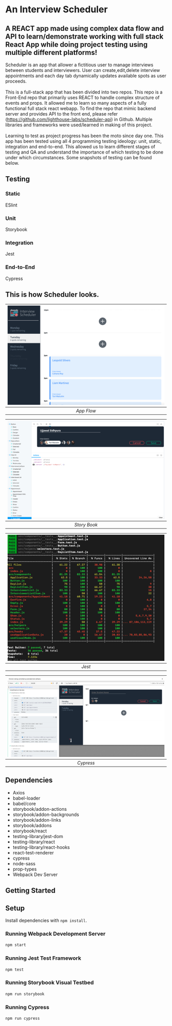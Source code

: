 # An Interview Scheduler

## A REACT app made using complex data flow and API to learn/demonstrate working with full stack React App while doing project testing using multiple different platforms!

Scheduler is an app that allower a fictitious user to manage interviews between students and interviewers. User can create,edit,delete interview appointments and each day tab dynamically updates available spots as user proceeds.
<br />
<br />
This is a full-stack app that has been divided into two repos. This repo is a Front-End repo that primarily uses REACT to handle complex structure of events and props. It allowed me to learn so many aspects of a fully functional full stack react webapp.
To find the repo that mimic backend server and provides API to the front end, please refer (https://github.com/lighthouse-labs/scheduler-api) in Github. Multiple libraries and frameworks were used/learned in making of this project.
<br />
<br />
Learning to test as project progress has been the moto since day one. This app has been tested using all 4 programming testing ideology: unit, static, integration and end-to-end. This allowed us to learn different stages of testing and QA and understand the importance of which testing to be done under which circumstances. Some snapshots of testing can be found below.

## Testing

### Static

ESlint

### Unit

Storybook

### Integration

Jest

### End-to-End

Cypress

## This is how Scheduler looks.

| !["App Flow "](https://github.com/ujjawalsidhpura/scheduler/blob/master/docs/app_flow.gif?raw=true) |
| :-------------------------------------------------------------------------------------------------: |
|                                             _App Flow_                                              |

| !["Unit Testing using Storybook"](https://github.com/ujjawalsidhpura/scheduler/blob/master/docs/storybook.png?raw=true) |
| :---------------------------------------------------------------------------------------------------------------------: |
|                                                      _Story Book_                                                       |

| !["Integration test overview from Jest"](https://github.com/ujjawalsidhpura/scheduler/blob/master/docs/jest.png?raw=true) |
| :-----------------------------------------------------------------------------------------------------------------------: |
|                                                          _Jest_                                                           |

| !["End-to-End using Cypress"](https://github.com/ujjawalsidhpura/scheduler/blob/master/docs/cypress.png?raw=true) |
| :---------------------------------------------------------------------------------------------------------------: |
|                                                     _Cypress_                                                     |

## Dependencies

- Axios
- babel-loader
- babel/core
- storybook/addon-actions
- storybook/addon-backgrounds
- storybook/addon-links
- storybook/addons
- storybook/react
- testing-library/jest-dom
- testing-library/react
- testing-library/react-hooks
- react-test-renderer
- cypress
- node-sass
- prop-types
- Webpack Dev Server

## Getting Started

## Setup

Install dependencies with `npm install`.

### Running Webpack Development Server

```sh
npm start
```

### Running Jest Test Framework

```sh
npm test
```

### Running Storybook Visual Testbed

```sh
npm run storybook
```

### Running Cypress

```sh
npm run cypress
```

